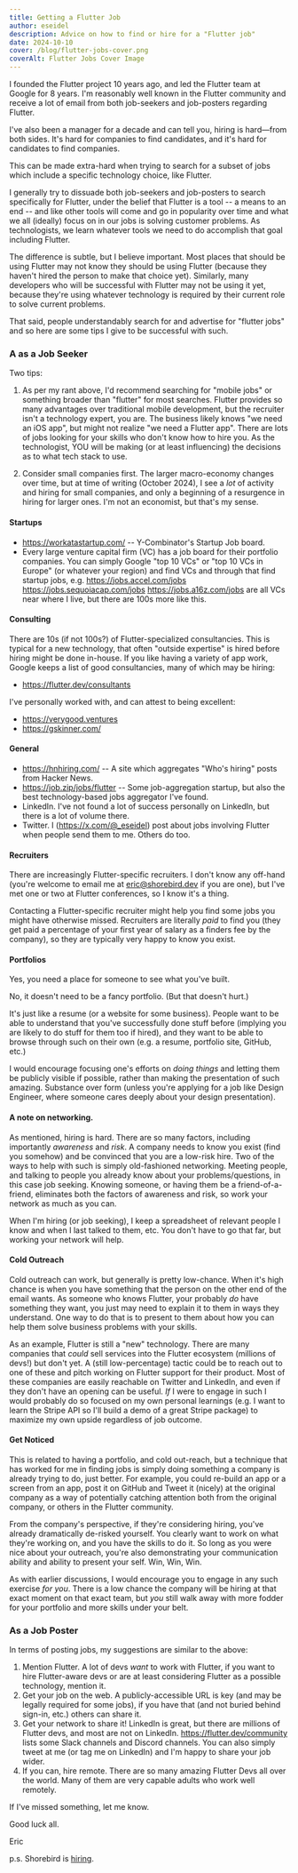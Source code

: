 ```yaml
---
title: Getting a Flutter Job
author: eseidel
description: Advice on how to find or hire for a "Flutter job"
date: 2024-10-10
cover: /blog/flutter-jobs-cover.png
coverAlt: Flutter Jobs Cover Image
---
```


I founded the Flutter project 10 years ago, and led the Flutter team at Google
for 8 years. I'm reasonably well known in the Flutter community and receive a
lot of email from both job-seekers and job-posters regarding Flutter.

I've also been a manager for a decade and can tell you, hiring is hard—from
both sides. It's hard for companies to find candidates, and it's hard for
candidates to find companies.

This can be made extra-hard when trying to search for a subset of jobs which
include a specific technology choice, like Flutter.

I generally try to dissuade both job-seekers and job-posters to search
specifically for Flutter, under the belief that Flutter is a tool -- a means to
an end -- and like other tools will come and go in popularity over time and what
we all (ideally) focus on in our jobs is solving customer problems. As
technologists, we learn whatever tools we need to do accomplish that
goal including Flutter.

The difference is subtle, but I believe important. Most places that should be
using Flutter may not know they should be using Flutter (because they haven't
hired the person to make that choice yet). Similarly, many developers who will be
successful with Flutter may not be using it yet, because they're using whatever
technology is required by their current role to solve current problems.

That said, people understandably search for and advertise for "flutter jobs"
and so here are some tips I give to be successful with such.

### A as a Job Seeker

Two tips:

1. As per my rant above, I'd recommend searching for "mobile jobs" or something
   broader than "flutter" for most searches. Flutter provides so many advantages
   over traditional mobile development, but the recruiter isn't a technology
   expert, you are. The business likely knows "we need an iOS app", but might
   not realize "we need a Flutter app". There are lots of jobs looking for your
   skills who don't know how to hire you. As the technologist, YOU will be
   making (or at least influencing) the decisions as to what tech stack to use.

2. Consider small companies first. The larger macro-economy changes over time,
   but at time of writing (October 2024), I see a _lot_ of activity and hiring
   for small companies, and only a beginning of a resurgence in hiring for
   larger ones. I'm not an economist, but that's my sense.

#### Startups

- https://workatastartup.com/ -- Y-Combinator's Startup Job board.
- Every large venture capital firm (VC) has a job board for their portfolio
  companies. You can simply Google "top 10 VCs" or "top 10 VCs in Europe" (or
  whatever your region) and find VCs and through that find startup jobs, e.g.
  https://jobs.accel.com/jobs https://jobs.sequoiacap.com/jobs
  https://jobs.a16z.com/jobs are all VCs near where I live, but there are 100s
  more like this.

#### Consulting

There are 10s (if not 100s?) of Flutter-specialized consultancies. This is
typical for a new technology, that often "outside expertise" is hired before
hiring might be done in-house. If you like having a variety of app work, Google
keeps a list of good consultancies, many of which may be hiring:

- https://flutter.dev/consultants

I've personally worked with, and can attest to being excellent:

- https://verygood.ventures
- https://gskinner.com/

#### General

- https://hnhiring.com/ -- A site which aggregates "Who's hiring" posts from
  Hacker News.
- https://job.zip/jobs/flutter -- Some job-aggregation startup, but
  also the best technology-based jobs aggregator I've found.
- LinkedIn. I've not found a lot of success personally on LinkedIn, but there is
  a lot of volume there.
- Twitter. I (https://x.com/@_eseidel) post about jobs involving Flutter when
  people send them to me. Others do too.

#### Recruiters

There are increasingly Flutter-specific recruiters. I don't know any off-hand
(you're welcome to email me at eric@shorebird.dev if you are one), but I've met
one or two at Flutter conferences, so I know it's a thing.

Contacting a Flutter-specific recruiter might help you find some jobs you might
have otherwise missed. Recruiters are literally _paid_ to find you (they get
paid a percentage of your first year of salary as a finders fee by the company),
so they are typically very happy to know you exist.

#### Portfolios

Yes, you need a place for someone to see what you've built.

No, it doesn't need to be a fancy portfolio. (But that doesn't hurt.)

It's just like a resume (or a website for some business). People want to be able
to understand that you've successfully done stuff before (implying you are
likely to do stuff for them too if hired), and they want to be able to browse
through such on their own (e.g. a resume, portfolio site, GitHub, etc.)

I would encourage focusing one's efforts on _doing things_ and letting them be
publicly visible if possible, rather than making the presentation of such
amazing. Substance over form (unless you're applying for a job like Design
Engineer, where someone cares deeply about your design presentation).

#### A note on networking.

As mentioned, hiring is hard. There are so many factors, including importantly
_awareness_ and _risk_. A company needs to know you exist (find you somehow) and
be convinced that you are a low-risk hire. Two of the ways to help with such is
simply old-fashioned networking. Meeting people, and talking to people you
already know about your problems/questions, in this case job seeking. Knowing
someone, or having them be a friend-of-a-friend, eliminates both the factors of
awareness and risk, so work your network as much as you can.

When I'm hiring (or job seeking), I keep a spreadsheet of relevant people I know
and when I last talked to them, etc. You don't have to go that far, but working
your network will help.

#### Cold Outreach

Cold outreach can work, but generally is pretty low-chance. When it's high
chance is when you have something that the person on the other end of the email
wants. As someone who knows Flutter, your probably _do_ have something they
want, you just may need to explain it to them in ways they understand. One way
to do that is to present to them about how you can help them solve business
problems with your skills.

As an example, Flutter is still a "new" technology. There are many companies
that _could_ sell services into the Flutter ecosystem (millions of devs!) but
don't yet. A (still low-percentage) tactic could be to reach out to one of these
and pitch working on Flutter support for their product. Most of these companies
are easily reachable on Twitter and LinkedIn, and even if they don't have an
opening can be useful. _If_ I were to engage in such I would probably do so
focused on my own personal learnings (e.g. I want to learn the Stripe API so
I'll build a demo of a great Stripe package) to maximize my own upside
regardless of job outcome.

#### Get Noticed

This is related to having a portfolio, and cold out-reach, but a technique
that has worked for me in finding jobs is simply doing something a company
is already trying to do, just better. For example, you could re-build an app
or a screen from an app, post it on GitHub and Tweet it (nicely) at the original
company as a way of potentially catching attention both from the original
company, or others in the Flutter community.

From the company's perspective, if they're considering hiring, you've already
dramatically de-risked yourself. You clearly want to work on what they're
working on, and you have the skills to do it. So long as you were nice about
your outreach, you're also demonstrating your communication ability and
ability to present your self. Win, Win, Win.

As with earlier discussions, I would encourage you to engage in any such
exercise _for you_. There is a low chance the company will be hiring at that
exact moment on that exact team, but _you_ still walk away with more fodder for
your portfolio and more skills under your belt.

### As a Job Poster

In terms of posting jobs, my suggestions are similar to the above:

1. Mention Flutter. A lot of devs _want_ to work with Flutter, if you want to
   hire Flutter-aware devs or are at least considering Flutter as a possible
   technology, mention it.
2. Get your job on the web. A publicly-accessible URL is key (and may be
   legally required for some jobs), if you have that (and not buried behind
   sign-in, etc.) others can share it.
3. Get your network to share it! LinkedIn is great, but there are millions of
   Flutter devs, and most are not on LinkedIn. https://flutter.dev/community
   lists some Slack channels and Discord channels. You can also simply tweet at
   me (or tag me on LinkedIn) and I'm happy to share your job wider.
4. If you can, hire remote. There are so many amazing Flutter Devs all over the
   world. Many of them are very capable adults who work well remotely.

If I've missed something, let me know.

Good luck all.

Eric

p.s. Shorebird is [hiring](https://shorebird.dev/jobs).
